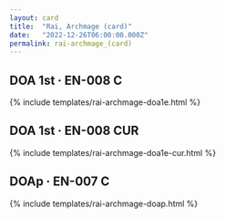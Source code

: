 ```yaml
---
layout: card
title:  "Rai, Archmage (card)"
date:   "2022-12-26T06:00:00.000Z"
permalink: rai-archmage_(card)
---
```


## DOA 1st &middot; EN-008 C

{% include templates/rai-archmage-doa1e.html %}


## DOA 1st &middot; EN-008 CUR

{% include templates/rai-archmage-doa1e-cur.html %}


## DOAp &middot; EN-007 C

{% include templates/rai-archmage-doap.html %}
